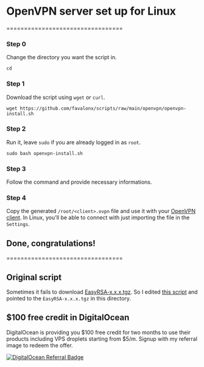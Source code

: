 # OpenVPN server set up for Linux

=================================

### Step 0

Change the directory you want the script in.

```
cd
```

### Step 1

Download the script using `wget` or `curl`.

```
wget https://github.com/favalonx/scripts/raw/main/openvpn/openvpn-install.sh
```

### Step 2

Run it, leave `sudo` if you are already logged in as `root`.

```
sudo bash openvpn-install.sh
```

### Step 3

Follow the command and provide necessary informations.

### Step 4

Copy the generated `/root/<client>.ovpn` file and use it with your [OpenVPN client](https://openvpn.net/vpn-client).
In Linux, you'll be able to connect with just importing the file in the `Settings`.

## Done, congratulations!

=================================

## Original script

Sometimes it fails to download [EasyRSA-x.x.x.tgz](https://github.com/OpenVPN/easy-rsa/releases/download/v3.0.8/EasyRSA-3.0.8.tgz). So I edited [this script](https://git.io/vpn) and pointed to the `EasyRSA-x.x.x.tgz` in this directory.

## $100 free credit in DigitalOcean

DigitalOcean is providing you $100 free credit for two months to use their products including VPS droplets starting from $5/m. Signup with my referral image to redeem the offer.

[![DigitalOcean Referral Badge](https://web-platforms.sfo2.cdn.digitaloceanspaces.com/WWW/Badge%201.svg)](https://www.digitalocean.com/?refcode=93f03a33b121&utm_campaign=Referral_Invite&utm_medium=Referral_Program&utm_source=badge)
